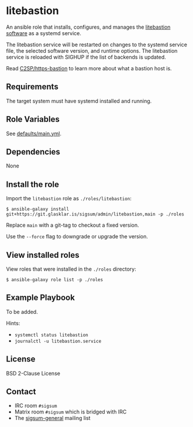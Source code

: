 litebastion
===========
An ansible role that installs, configures, and manages the [litebastion
software][] as a systemd service.

The litebastion service will be restarted on changes to the systemd service
file, the selected software version, and runtime options.  The litebastion
service is reloaded with SIGHUP if the list of backends is updated.

Read [C2SP/https-bastion][] to learn more about what a bastion host is.

[litebastion software]: https://github.com/FiloSottile/litetlog?tab=readme-ov-file#litebastion
[C2SP/https-bastion]: https://github.com/C2SP/C2SP/blob/main/https-bastion.md

Requirements
------------
The target system must have systemd installed and running.

Role Variables
--------------
See [defaults/main.yml](./defaults/main.yml).

Dependencies
------------
None

Install the role
----------------
Import the `litebastion` role as `./roles/litebastion`:

    $ ansible-galaxy install git+https://git.glasklar.is/sigsum/admin/litebastion,main -p ./roles

Replace `main` with a git-tag to checkout a fixed version.

Use the `--force` flag to downgrade or upgrade the version.

View installed roles
---------------------
View roles that were installed in the `./roles` directory:

    $ ansible-galaxy role list -p ./roles

Example Playbook
----------------

To be added.

Hints:
- `systemctl status litebastion`
- `journalctl -u litebastion.service`

License
-------
BSD 2-Clause License

Contact
-------
* IRC room `#sigsum`
* Matrix room `#sigsum` which is bridged with IRC
* The [sigsum-general][] mailing list

[sigsum-general]: https://lists.sigsum.org/mailman3/postorius/lists/sigsum-general.lists.sigsum.org/
